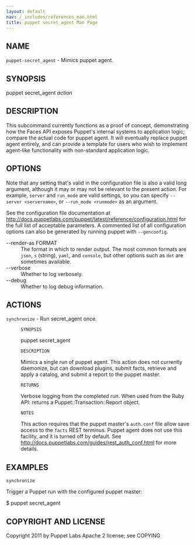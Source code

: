 ```yaml
---
layout: default
nav: /_includes/references_man.html
title: puppet secret_agent Man Page
---
```


<div class='mp'>
<h2 id="NAME">NAME</h2>
<p class="man-name">
  <code>puppet-secret_agent</code> - <span class="man-whatis">Mimics puppet agent.</span>
</p>

<h2 id="SYNOPSIS">SYNOPSIS</h2>

<p>puppet secret_agent <var>action</var></p>

<h2 id="DESCRIPTION">DESCRIPTION</h2>

<p>This subcommand currently functions as a proof of concept, demonstrating how
the Faces API exposes Puppet's internal systems to application logic;
compare the actual code for puppet agent. It will eventually replace puppet
agent entirely, and can provide a template for users who wish to implement
agent-like functionality with non-standard application logic.</p>

<h2 id="OPTIONS">OPTIONS</h2>

<p>Note that any setting that's valid in the configuration
file is also a valid long argument, although it may or may not be
relevant to the present action. For example, <code>server</code> and <code>run_mode</code> are valid
settings, so you can specify <code>--server &lt;servername></code>, or
<code>--run_mode &lt;runmode></code> as an argument.</p>

<p>See the configuration file documentation at
<a href="http://docs.puppetlabs.com/puppet/latest/reference/configuration.html" data-bare-link="true">http://docs.puppetlabs.com/puppet/latest/reference/configuration.html</a> for the
full list of acceptable parameters. A commented list of all
configuration options can also be generated by running puppet with
<code>--genconfig</code>.</p>

<dl>
<dt>--render-as FORMAT</dt><dd>The format in which to render output. The most common formats are <code>json</code>,
<code>s</code> (string), <code>yaml</code>, and <code>console</code>, but other options such as <code>dot</code> are
sometimes available.</dd>
<dt>--verbose</dt><dd>Whether to log verbosely.</dd>
<dt class="flush">--debug</dt><dd>Whether to log debug information.</dd>
</dl>


<h2 id="ACTIONS">ACTIONS</h2>

<dl>
<dt><code>synchronize</code> - Run secret_agent once.</dt><dd><p><code>SYNOPSIS</code></p>

<p>puppet secret_agent</p>

<p><code>DESCRIPTION</code></p>

<p>Mimics a single run of puppet agent. This action does not currently
daemonize, but can download plugins, submit facts, retrieve and apply a
catalog, and submit a report to the puppet master.</p>

<p><code>RETURNS</code></p>

<p>Verbose logging from the completed run. When used from the Ruby API:
returns a Puppet::Transaction::Report object.</p>

<p><code>NOTES</code></p>

<p>This action requires that the puppet master's <code>auth.conf</code> file allow save
access to the <code>facts</code> REST terminus. Puppet agent does not use this
facility, and it is turned off by default. See
<a href="http://docs.puppetlabs.com/guides/rest_auth_conf.html" data-bare-link="true">http://docs.puppetlabs.com/guides/rest_auth_conf.html</a> for more details.</p></dd>
</dl>


<h2 id="EXAMPLES">EXAMPLES</h2>

<p><code>synchronize</code></p>

<p>Trigger a Puppet run with the configured puppet master:</p>

<p>$ puppet secret_agent</p>

<h2 id="COPYRIGHT-AND-LICENSE">COPYRIGHT AND LICENSE</h2>

<p>Copyright 2011 by Puppet Labs
Apache 2 license; see COPYING</p>

</div>
